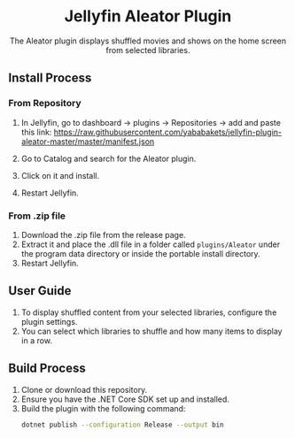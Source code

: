 <h1 align="center">Jellyfin Aleator Plugin</h1>

<p align="center">
The Aleator plugin displays shuffled movies and shows on the home screen from selected libraries.
</p>

## Install Process

### From Repository
1. In Jellyfin, go to dashboard -> plugins -> Repositories -> add and paste this link: https://raw.githubusercontent.com/yababakets/jellyfin-plugin-aleator-master/master/manifest.json

2. Go to Catalog and search for the Aleator plugin.
3. Click on it and install.
4. Restart Jellyfin.

### From .zip file
1. Download the .zip file from the release page.
2. Extract it and place the .dll file in a folder called `plugins/Aleator` under the program data directory or inside the portable install directory.
3. Restart Jellyfin.

## User Guide
1. To display shuffled content from your selected libraries, configure the plugin settings.
2. You can select which libraries to shuffle and how many items to display in a row.

## Build Process
1. Clone or download this repository.
2. Ensure you have the .NET Core SDK set up and installed.
3. Build the plugin with the following command:
   ```sh
   dotnet publish --configuration Release --output bin




